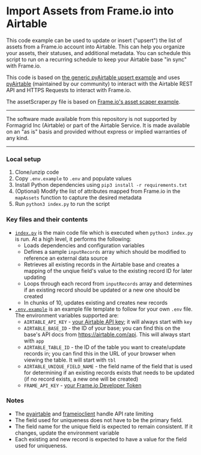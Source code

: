 # Import Assets from Frame.io into Airtable 

This code example can be used to update or insert ("upsert") the list of assets from a Frame.io account into Airtable. This can help you organize your assets, their statuses, and additional metadata. You can schedule this script to run on a recurring schedule to keep your Airtable base "in sync" with Frame.io.

This code is based on [the generic pyAirtable upsert example]((.../../../../../javascript/using_pyAirtable/)) and uses [pyAirtable](https://github.com/gtalarico/pyairtable) (maintained by our community) to interact with the Airtable REST API and HTTPS Requests to interact with Frame.io.

The assetScraper.py file is based on [Frame.io's asset scaper example](https://github.com/Frameio/python-frameio-client/blob/556b835503fca776fdb2dceda3ee6d76f2f1121f/examples/assets/asset_scraper.py).

---

The software made available from this repository is not supported by Formagrid Inc (Airtable) or part of the Airtable Service. It is made available on an "as is" basis and provided without express or implied warranties of any kind.

---

### Local setup
1. Clone/unzip code
2. Copy `.env.example` to `.env` and populate values
3. Install Python dependencies using `pip3 install -r requirements.txt`
4. (Optional) Modify the list of attributes mapped from Frame.io in the `mapAssets` function to capture the desired metadata
5. Run `python3 index.py` to run the script

### Key files and their contents
- [`index.py`](index.py) is the main code file which is executed when `python3 index.py` is run. At a high level, it performs the following:
  - Loads dependencies and configuration variables
  - Defines a sample `inputRecords` array which should be modified to reference an external data source
  - Retrieves all existing records in the Airtable base and creates a mapping of the unqiue field's value to the existing record ID for later updating
  - Loops through each record from `inputRecords` array and determines if an existing record should be updated or a new one should be created
  - In chunks of 10, updates existing and creates new records
- [`.env.example`](.env.example) is an example file template to follow for your own `.env` file. The environment variables supported are:
  - `AIRTABLE_API_KEY` - [your Airtable API key](https://support.airtable.com/hc/en-us/articles/219046777-How-do-I-get-my-API-key-); it will always start with `key`
  - `AIRTABLE_BASE_ID` - the ID of your base; you can find this on the base's API docs from https://airtable.com/api. This will always start with `app`
  - `AIRTABLE_TABLE_ID` - the ID of the table you want to create/update records in; you can find this in the URL of your browser when viewing the table. It will start with `tbl`
  - `AIRTABLE_UNIQUE_FIELD_NAME` - the field name of the field that is used for determining if an existing records exists that needs to be updated (if no record exists, a new one will be created)
  - `FRAME_API_KEY` - [your Frame.io Developer Token](https://developer.frame.io/app/tokens)

### Notes
- The [pyairtable](https://github.com/gtalarico/pyairtable) and [frameioclient](https://github.com/Frameio/python-frameio-client/tree/556b835503fca776fdb2dceda3ee6d76f2f1121f) handle API rate limiting
- The field used for uniqueness does not have to be the primary field.
- The field name for the unique field is expected to remain consistent. If it changes, update the environment variable
- Each existing and new record is expected to have a value for the field used for uniqueness. 
